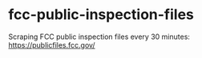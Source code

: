 # fcc-public-inspection-files

Scraping FCC public inspection files every 30 minutes: https://publicfiles.fcc.gov/
